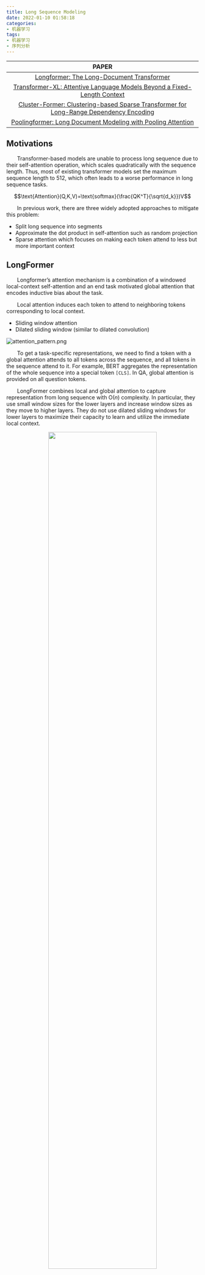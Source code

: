 ```yaml
---
title: Long Sequence Modeling
date: 2022-01-10 01:58:18
categories:
- 机器学习
tags:
- 机器学习
- 序列分析
---
```


|PAPER
|:-:
|<a href="https://arxiv.org/abs/2004.05150">Longformer: The Long-Document Transformer</a>
|<a href="https://arxiv.org/abs/1901.02860">Transformer-XL: Attentive Language Models Beyond a Fixed-Length Context</a>
|<a href="https://arxiv.org/abs/2009.06097">Cluster-Former: Clustering-based Sparse Transformer for Long-Range Dependency Encoding</a>
|<a href="https://arxiv.org/abs/2105.04371">Poolingformer: Long Document Modeling with Pooling Attention</a>

## Motivations
&emsp;&emsp;Transformer-based models are unable to process long sequence due to their self-attention operation, which scales quadratically with the sequence length. Thus, most of existing transformer models set the maximum sequence length to 512, which often leads to a worse performance in long sequence tasks.

$$\text{Attention}(Q,K,V)=\text{softmax}(\frac{QK^T}{\sqrt{d_k}})V$$

&emsp;&emsp;In previous work, there are three widely adopted approaches to mitigate this problem:
* Split long sequence into segments
* Approximate the dot product in self-attention such as random projection
* Sparse attention which focuses on making each token attend to less but more important context

## LongFormer
&emsp;&emsp;Longformer’s attention mechanism is a combination of a windowed local-context self-attention and an end task motivated global attention that encodes inductive bias about the task.

&emsp;&emsp;Local attention induces each token to attend to neighboring tokens corresponding to local context.
* Sliding window attention
* Dilated sliding window (similar to dilated convolution)

![attention_pattern.png](https://s2.loli.net/2022/01/12/iwvhPpsCRkAEqWV.png)

&emsp;&emsp;To get a task-specific representations, we need to find a token with a global attention attends to all tokens across the sequence, and all tokens in the sequence attend to it. For example, BERT aggregates the representation of the whole sequence into a special token `[CLS]`. In QA, global attention is provided on all question tokens.

&emsp;&emsp;LongFormer combines local and global attention to capture representation from long sequence with $\text{O}(n)$ complexity. In particular, they use small window sizes for the lower layers and increase window sizes as they move to higher layers. They do not use dilated sliding windows for lower layers to maximize their capacity to learn and utilize the immediate local context.

<div align="center"><img src="https://s2.loli.net/2022/01/12/Hwn6JEfS1lTeCPX.png" width="75%"/></div>

&emsp;&emsp;LongFormer adds extra position embeddings to support up to position 4096, coping from other pre-tranined models. We can see that LongFormer performs well on long sequence modeling. Performance drops slightly when using the RoBERTa model pretrained when only unfreezing the additional position embeddings.

&emsp;&emsp;In fact, it is hard to directly apply LongFormer on other types of long sequences such as time series due to the importance of global attention and position embeddings. Task-specific global attention will bring severe inductive bias which will cause domain shift problem in transfer learning.

## Transformer-XL
&emsp;&emsp;Transformer-XL does not use sparse attention mechanism. It improves conventional approaches which split long sequence into segments by adding recurrence scheme (like residual connection).

![Transformer-XL_1.png](https://s2.loli.net/2022/02/19/yMiHPNVaROxcFkE.png)

![Transformer-XL_2.png](https://s2.loli.net/2022/02/19/sR1KxkhSign7GVO.png)

&emsp;&emsp;The hidden state sequence computed for the previous segment is fixed and cached to be reused as an extended context when the model processes the next new segment. Thus, the largest possible dependency length grows linearly with respect to the number of layers as well as the segment length because representations from the previous segments can be reused instead of being computed from scratch as in the case of the vanilla model.

&emsp;&emsp;To keep the positional information coherent when they reuse the states, Transformer-XL introduces **relative positional encodings** which are only concerned about relative distance of two positions. (i.e. temporal order or bias) Additionally, they propose a new metric RECL to measure the ability of capturing the long context dependency.

![Transformer-XL_comp.png](https://s2.loli.net/2022/02/19/6EzfJRSIOgn2Zq8.png)

&emsp;&emsp;Compared to previous work, Transformer-XL has a quicker speed of training and inference. Recurrence scheme adds relative information between segments and relative positional encodings reduce the complexity of attention. Fixed length of segment and attention may not be a good choice.

## TODO: Cluster-Transformer

## PoolingFormer

<div align="center"><img src="https://s2.loli.net/2022/01/12/a9xswpY3vZ7h82K.png" width="75%"/></div>

&emsp;&emsp;PoolingFormer consists of two level attention with $\text{O}(n)$ complexity. Its first level uses a smaller sliding window pattern to aggregate information from neighbors. Its second level employs a larger window to increase receptive fields with pooling attention to reduce both computational cost and memory consumption.

![PoolingFormer.png](https://s2.loli.net/2022/01/12/snHvRN9iTmfXD65.png)

&emsp;&emsp;Pooling operation is to compress key and value matrices. In PoolingFormer, they use the lightweight dynamic convolution pooling (LDConv) as follows:

$$\text{LDConv}(v_1,v_2,\dots,v_k)=\sum_{i=1}^k\delta_i\cdot v_i$$

&emsp;&emsp;Notice they just modifies some of layers of Transformer-based models. The window sizes of the first-level and second-level is normally set to 128 and 512. In addition, they adopt a residual connection between two levels.

<div align="center"><img src="https://s2.loli.net/2022/01/12/n1YHtWyAajfz5ec.png" width="75%"/></div>

&emsp;&emsp;We conjecture that the reason for the poor performance of 512 windows size is that the self-attention mechanism is difficult
to deal with remote token due to redundancy noise. We think that for every distant token, there may be too little useful information to compute attention. For the tokens that are very far away, we will discard them directly. In this way, tokens can pay more attention to key information and reduce computation and memory consumed.

![pf_comp2.png](https://s2.loli.net/2022/01/12/OtjCWcBUkomJRg1.png)

&emsp;&emsp;Table 6 compares different pooling operations. In Mix, the second-level pooling attention module is built upon the input embeddings instead of the output of the first-level attention, which illustrates the effectiveness of stacking two level attentions in Poolingformer. In Weight sharing, the first level and second level share the same attention matrices. Table 7 tells us which number of the PoolingFormer layers we should apply. The best results often happen when the number of Poolingformer layer is a quarter of the total number of layers.
